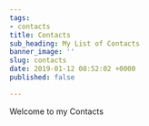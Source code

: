 ```yaml
---
tags:
- contacts
title: Contacts
sub_heading: My List of Contacts
banner_image: ''
slug: contacts
date: 2019-01-12 08:52:02 +0000
published: false

---
```

Welcome to my Contacts